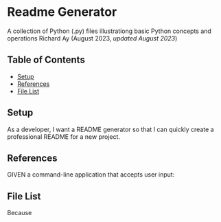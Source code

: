 # Readme Generator
A collection of Python (.py) files illustrationg basic Python concepts 
and operations
Richard Ay (August 2023, *updated August 2023*)

## Table of Contents
* [Setup](#setup)
* [References](#references)
* [File List](#file-list)




## Setup
As a developer, I want a README generator so that I can quickly create a professional README for a new project.

## References
GIVEN a command-line application that accepts user input:



## File List
Because 

